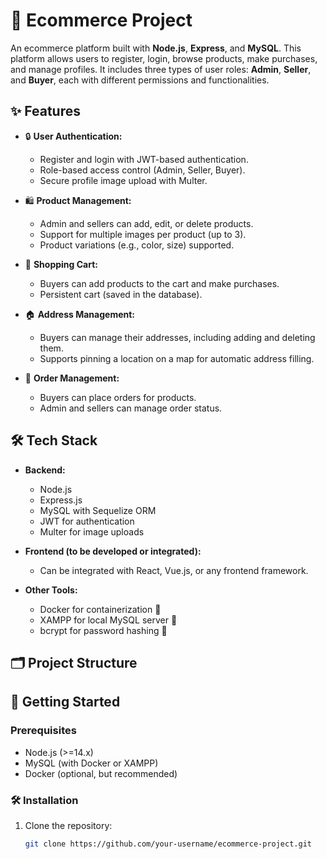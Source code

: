 # 🛒 Ecommerce Project

An ecommerce platform built with **Node.js**, **Express**, and **MySQL**. This platform allows users to register, login, browse products, make purchases, and manage profiles. It includes three types of user roles: **Admin**, **Seller**, and **Buyer**, each with different permissions and functionalities.

## ✨ Features

- 🔒 **User Authentication:**
  - Register and login with JWT-based authentication.
  - Role-based access control (Admin, Seller, Buyer).
  - Secure profile image upload with Multer.
  
- 🛍️ **Product Management:**
  - Admin and sellers can add, edit, or delete products.
  - Support for multiple images per product (up to 3).
  - Product variations (e.g., color, size) supported.
  
- 🛒 **Shopping Cart:**
  - Buyers can add products to the cart and make purchases.
  - Persistent cart (saved in the database).
  
- 🏠 **Address Management:**
  - Buyers can manage their addresses, including adding and deleting them.
  - Supports pinning a location on a map for automatic address filling.
  
- 🛒 **Order Management:**
  - Buyers can place orders for products.
  - Admin and sellers can manage order status.

## 🛠️ Tech Stack

- **Backend:**
  - Node.js
  - Express.js
  - MySQL with Sequelize ORM
  - JWT for authentication
  - Multer for image uploads

- **Frontend (to be developed or integrated):**
  - Can be integrated with React, Vue.js, or any frontend framework.

- **Other Tools:**
  - Docker for containerization 🐳
  - XAMPP for local MySQL server 🐬
  - bcrypt for password hashing 🔐

## 🗂️ Project Structure



## 🚀 Getting Started

### Prerequisites
- Node.js (>=14.x)
- MySQL (with Docker or XAMPP)
- Docker (optional, but recommended)

### 🛠️ Installation

1. Clone the repository:
   ```bash
   git clone https://github.com/your-username/ecommerce-project.git


